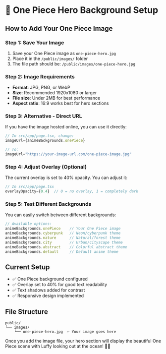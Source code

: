 # 🎌 One Piece Hero Background Setup

## How to Add Your One Piece Image

### Step 1: Save Your Image
1. Save your One Piece image as `one-piece-hero.jpg`
2. Place it in the `/public/images/` folder
3. The file path should be: `/public/images/one-piece-hero.jpg`

### Step 2: Image Requirements
- **Format**: JPG, PNG, or WebP
- **Size**: Recommended 1920x1080 or larger
- **File size**: Under 2MB for best performance
- **Aspect ratio**: 16:9 works best for hero sections

### Step 3: Alternative - Direct URL
If you have the image hosted online, you can use it directly:

```typescript
// In src/app/page.tsx, change:
imageUrl={animeBackgrounds.onePiece}

// To:
imageUrl="https://your-image-url.com/one-piece-image.jpg"
```

### Step 4: Adjust Overlay (Optional)
The current overlay is set to 40% opacity. You can adjust it:

```typescript
// In src/app/page.tsx
overlayOpacity={0.4}  // 0 = no overlay, 1 = completely dark
```

### Step 5: Test Different Backgrounds
You can easily switch between different backgrounds:

```typescript
// Available options:
animeBackgrounds.onePiece    // Your One Piece image
animeBackgrounds.cyberpunk   // Neon/cyberpunk theme
animeBackgrounds.nature      // Natural/forest theme
animeBackgrounds.city        // Urban/cityscape theme
animeBackgrounds.abstract    // Colorful abstract theme
animeBackgrounds.default     // Default anime theme
```

## Current Setup
- ✅ One Piece background configured
- ✅ Overlay set to 40% for good text readability
- ✅ Text shadows added for contrast
- ✅ Responsive design implemented

## File Structure
```
public/
└── images/
    └── one-piece-hero.jpg  ← Your image goes here
```

Once you add the image file, your hero section will display the beautiful One Piece scene with Luffy looking out at the ocean! 🌊⚓

